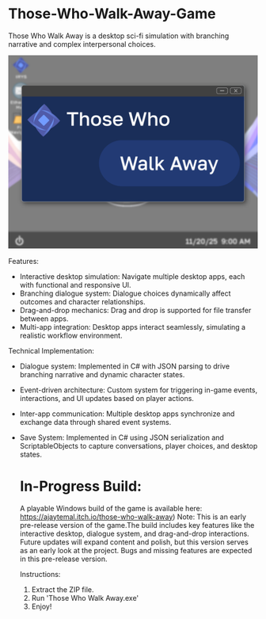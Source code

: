 # Those-Who-Walk-Away-Game
Those Who Walk Away is a desktop sci-fi simulation with branching narrative and complex interpersonal choices.

![Game Cover](GameCover.PNG)

Features:
- Interactive desktop simulation: Navigate multiple desktop apps, each with functional and responsive UI.
- Branching dialogue system: Dialogue choices dynamically affect outcomes and character relationships.
- Drag-and-drop mechanics: Drag and drop is supported for file transfer between apps. 
- Multi-app integration: Desktop apps interact seamlessly, simulating a realistic workflow environment.

Technical Implementation:
- Dialogue system: Implemented in C# with JSON parsing to drive branching narrative and dynamic character states.
- Event-driven architecture: Custom system for triggering in-game events, interactions, and UI updates based on player actions.
- Inter-app communication: Multiple desktop apps synchronize and exchange data through shared event systems.
- Save System: Implemented in C# using JSON serialization and ScriptableObjects to capture conversations, player choices, and desktop states.

  # In-Progress Build:
  A playable Windows build of the game is available here: https://ajaytemal.itch.io/those-who-walk-away)
  Note: This is an early pre-release version of the game.The build includes key features like the interactive desktop, dialogue system, and drag-and-drop interactions. Future updates will expand content and polish, but this version serves as an early look at the project. Bugs and missing features are expected in this pre-release version.

  Instructions:
  1) Extract the ZIP file.
  2) Run 'Those Who Walk Away.exe'
  3) Enjoy!

  



